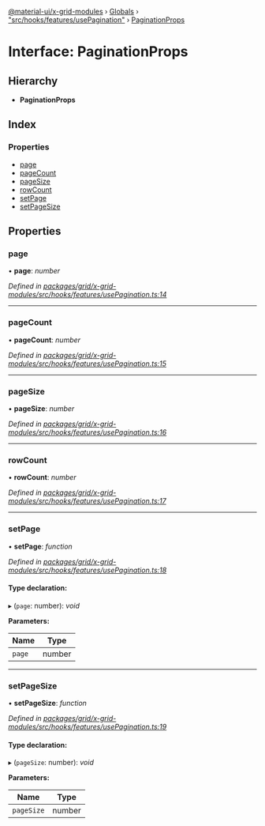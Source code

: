 [@material-ui/x-grid-modules](../README.md) › [Globals](../globals.md) › ["src/hooks/features/usePagination"](../modules/_src_hooks_features_usepagination_.md) › [PaginationProps](_src_hooks_features_usepagination_.paginationprops.md)

# Interface: PaginationProps

## Hierarchy

- **PaginationProps**

## Index

### Properties

- [page](_src_hooks_features_usepagination_.paginationprops.md#page)
- [pageCount](_src_hooks_features_usepagination_.paginationprops.md#pagecount)
- [pageSize](_src_hooks_features_usepagination_.paginationprops.md#pagesize)
- [rowCount](_src_hooks_features_usepagination_.paginationprops.md#rowcount)
- [setPage](_src_hooks_features_usepagination_.paginationprops.md#setpage)
- [setPageSize](_src_hooks_features_usepagination_.paginationprops.md#setpagesize)

## Properties

### page

• **page**: _number_

_Defined in [packages/grid/x-grid-modules/src/hooks/features/usePagination.ts:14](https://github.com/mui-org/material-ui-x/blob/a679779/packages/grid/x-grid-modules/src/hooks/features/usePagination.ts#L14)_

---

### pageCount

• **pageCount**: _number_

_Defined in [packages/grid/x-grid-modules/src/hooks/features/usePagination.ts:15](https://github.com/mui-org/material-ui-x/blob/a679779/packages/grid/x-grid-modules/src/hooks/features/usePagination.ts#L15)_

---

### pageSize

• **pageSize**: _number_

_Defined in [packages/grid/x-grid-modules/src/hooks/features/usePagination.ts:16](https://github.com/mui-org/material-ui-x/blob/a679779/packages/grid/x-grid-modules/src/hooks/features/usePagination.ts#L16)_

---

### rowCount

• **rowCount**: _number_

_Defined in [packages/grid/x-grid-modules/src/hooks/features/usePagination.ts:17](https://github.com/mui-org/material-ui-x/blob/a679779/packages/grid/x-grid-modules/src/hooks/features/usePagination.ts#L17)_

---

### setPage

• **setPage**: _function_

_Defined in [packages/grid/x-grid-modules/src/hooks/features/usePagination.ts:18](https://github.com/mui-org/material-ui-x/blob/a679779/packages/grid/x-grid-modules/src/hooks/features/usePagination.ts#L18)_

#### Type declaration:

▸ (`page`: number): _void_

**Parameters:**

| Name   | Type   |
| ------ | ------ |
| `page` | number |

---

### setPageSize

• **setPageSize**: _function_

_Defined in [packages/grid/x-grid-modules/src/hooks/features/usePagination.ts:19](https://github.com/mui-org/material-ui-x/blob/a679779/packages/grid/x-grid-modules/src/hooks/features/usePagination.ts#L19)_

#### Type declaration:

▸ (`pageSize`: number): _void_

**Parameters:**

| Name       | Type   |
| ---------- | ------ |
| `pageSize` | number |
